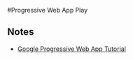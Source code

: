 #Progressive Web App Play

## Notes
- [Google Progressive Web App Tutorial](https://developers.google.com/web/fundamentals/codelabs/your-first-pwapp/)